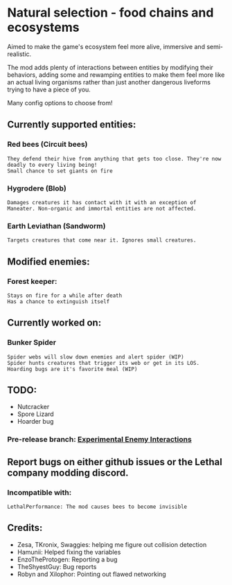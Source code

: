 # Natural selection - food chains and ecosystems

Aimed to make the game's ecosystem feel more alive, immersive and semi-realistic.

The mod adds plenty of interactions between entities by modifying their behaviors, adding some and rewamping entities to make them feel more like an actual living organisms rather than just another dangerous liveforms trying to have a piece of you.

Many config options to choose from!

## Currently supported entities:</h2>

### Red bees (Circuit bees)

	They defend their hive from anything that gets too close. They're now deadly to every living being!
	Small chance to set giants on fire

### Hygrodere (Blob)

	Damages creatures it has contact with it with an exception of Maneater. Non-organic and immortal entities are not affected.

### Earth Leviathan (Sandworm)
	Targets creatures that come near it. Ignores small creatures.

## Modified enemies:
### Forest keeper:
	Stays on fire for a while after death
	Has a chance to extinguish itself

## Currently worked on:
### Bunker Spider
    
    Spider webs will slow down enemies and alert spider (WIP)
    Spider hunts creatures that trigger its web or get in its LOS. Hoarding bugs are it's favorite meal (WIP)

## TODO:
- Nutcracker
- Spore Lizard
- Hoarder bug

###  **Pre-release branch: [Experimental Enemy Interactions](https://thunderstore.io/c/lethal-company/p/Fandovec03/ExperimentalEnemyInteractions/)**

## Report bugs on either github issues or the Lethal company modding discord.

### Incompatible with:

	LethalPerformance: The mod causes bees to become invisible

## Credits:
- Zesa, TKronix, Swaggies: helping me figure out collision detection <br>
- Hamunii: Helped fixing the variables <br>
- EnzoTheProtogen: Reporting a bug <br>
- TheShyestGuy: Bug reports<br>
- Robyn and Xilophor: Pointing out flawed networking<br>

